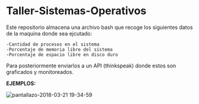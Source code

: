 # Taller-Sistemas-Operativos

Este repositorio almacena una archivo bash que recoge los siguientes datos de la maquina donde sea ejcutado:
```
-Cantidad de procesos en el sistema
-Porcentaje de memoria libre del sistema
-Porcentaje de espacio libre en disco duro 
```

Para posteriormente enviarlos a un API (thinkspeak) donde estos son graficados y monitoreados.

**EJEMPLOS:**

![pantallazo-2018-03-21 19-34-59](https://user-images.githubusercontent.com/24316482/37744782-0dbac13e-2d3f-11e8-8d73-6932c00619e6.png)
